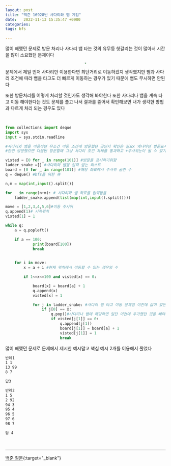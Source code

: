 ```yaml
---
layout: post
title: "백준 16928번 사다리와 뱀 게임"
date:   2022-11-13 15:35:47 +0900
categories:
tags: bfs

---
```


많이 헤맸던 문제로 방문 처리나 사다리 뱀 타는 것의 유무등 헷갈리는 것이 많아서 시간을 많이 소요했던 문제이다

<center>
<img src="https://user-images.githubusercontent.com/80758613/201482511-44c24440-ea84-47a3-a500-0efc5dedb405.png" style="zoom:30%;">
</center>


문제에서 제일 먼저 사다리만 이용한다면 최단거리로 이동하겠지 생각했지만 뱀과 사다리 조건에 따라 뱀을 타고도 더 빠르게 이동하는 경우가 있기 때문에 뱀도 무시하면 안된다

또한 방문처리를 어떻게 처리할 것인가도 생각해 봐야한다 또한 사다리나 뱀을 계속 타고 이동 해야한다는 것도 문제를 풀고 나서 결과를 뜯어서 확인해보면 내가 생각한 방법과 다르게 처리 되는 경우도 있다

&nbsp;

```python
from collections import deque
import sys
input = sys.stdin.readline

#사다리와 뱀을 이용하면 무조건 이동 조건에 방문했던 곳인지 확인은 필요x 왜냐하면 방문표시를 체크하는 조건을 단다면
#한번 방문했으면 다음번 방문할때 그냥 사다리 조건 자체를 통과하고 +주사위눈이 될 수 있기 때문이다

visted = [0 for _ in range(101)] #방문을 표시하기위함
ladder_snake =[] #사다리와 뱀을 입력 받는 리스트
board = [0 for _ in range(101)] #해당 좌표에서 주사위 굴린 수
q = deque() #bfs를 위한 큐

n,m = map(int,input().split())

for _ in range(n+m): # 사다리와 뱀 좌표를 입력받음
    ladder_snake.append(list(map(int,input().split())))

move = [1,2,3,4,5,6]#이동 주사위
q.append(1)# 시작위치
visted[1] = 1

while q:
    a = q.popleft()

    if a == 100:
            print(board[100])
            break
    

    for i in move:
        x = a + i #현재 위치에서 이동할 수 있는 경우의 수

        if 1<=x<=100 and visted[x] == 0:

            board[x] = board[a] + 1
            q.append(x)
            visted[x] = 1

            for j in ladder_snake: #사다리 뱀 타고 이동 문제점 이전에 값이 있든 말든 새로운 값을 넣어서 다음 이점에서 시작할때 결과 오류
                if j[0] == x:
                    q.pop()#사다리나 뱀에 해당하면 일단 이전에 추가했던 것을 빼야한다
                    if visted[j[1]] == 0:
                        q.append(j[1])
                        board[j[1]] = board[a] + 1
                        visted[j[1]] = 1
                        break
```

많이 헤맸던 문제로 문제에서 제시한 예시말고 핵심 예시 2개를 이용해서 풀었다

``` tex
반례1
1 1
13 99
8 7

답3
```

``` tex
반례2
1 5
2 92
94 3
95 4
96 5
97 6
98 7

답 4
```



&nbsp;

------

[백준 질문](https://www.acmicpc.net/board/view/103650){:target="_blank"}
